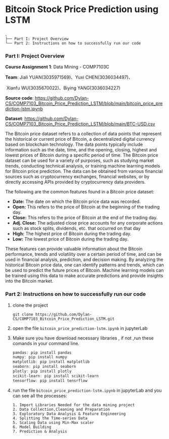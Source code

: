 #  Bitcoin Stock Price Prediction using LSTM

```
、
├── Part I: Project Overview  
└── Part 2: Instructions on how to successfully run our code
```

### Part I: Project Overview

**Course Assignment 1**:  Data Mining - COMP7103C

**Team**:  Jiali YUAN(3035971569)、Yuxi CHEN(3036034497)、

​             Xianfu WU(3035670022)、Biying YANG(3036034227)

**Source code**: https://github.com/Dylan-CS/COMP7103_Bitcoin_Price_Prediction_LSTM/blob/main/bitcoin_price_prediction-lstm.ipynb

**Dataset**: https://github.com/Dylan-CS/COMP7103_Bitcoin_Price_Prediction_LSTM/blob/main/BTC-USD.csv

The Bitcoin price dataset refers to a collection of data points that represent the historical or current price of Bitcoin, a decentralized digital currency based on blockchain technology. The data points typically include information such as the date, time, and the opening, closing, highest and lowest prices of Bitcoin during a specific period of time. The Bitcoin price dataset can be used for a variety of purposes, such as studying market trends, conducting technical analysis, or training machine learning models for Bitcoin price prediction. The data can be obtained from various financial sources such as cryptocurrency exchanges, financial websites, or by directly accessing APIs provided by cryptocurrency data providers.

The following are the common features found in a Bitcoin price dataset:

- **Date:** The date on which the Bitcoin price data was recorded.
- **Open:** This refers to the price of Bitcoin at the beginning of the trading day.
- **Close:** This refers to the price of Bitcoin at the end of the trading day.
- **Adj. Close:** The adjusted close price accounts for any corporate actions such as stock splits, dividends, etc. that occurred on that day
- **High:** The highest price of Bitcoin during the trading day.
- **Low:** The lowest price of Bitcoin during the trading day.

These features can provide valuable information about the Bitcoin performance, trends and volatility over a certain period of time, and can be used in financial analysis, prediction, and decision making. By analyzing the historical Bitcoin price data, one can identify patterns and trends, which can be used to predict the future prices of Bitcoin. Machine learning models can be trained using this data to make accurate predictions and provide insights into the Bitcoin market.



### Part 2: Instructions on how to successfully run our code

1. clone the project

   ```
   git clone https://github.com/Dylan-CS/COMP7103_Bitcoin_Price_Prediction_LSTM.git
   ```

2. open the file `bitcoin_price_prediction-lstm.ipynb` in jupyterLab 

3. Make sure you have download necessary libraries , if not ,run these comands in your command line. 

   ```powershell
   pandas: pip install pandas
   numpy: pip install numpy
   matplotlib: pip install matplotlib
   seaborn: pip install seaborn
   plotly: pip install plotly
   scikit-learn: pip install scikit-learn
   tensorflow: pip install tensrflow
   ```

4. run the file `bitcoin_price_prediction-lstm.ipynb` in jupyterLab and you can see all the processes:

   ```
   1. Import Libraries Needed for the data mining project
   2. Data Collection,Cleaning and Preparation
   3. Exploratory Data Analysis & Feature Engineering
   4. Splitting the Time-series Data
   5. Scaling Data using Min-Max scaler
   6. Model Building
   7. Prediction & Analysis
   ```

   

